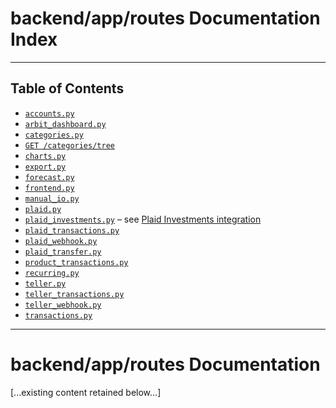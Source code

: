 # backend/app/routes Documentation Index

---

## Table of Contents

- [`accounts.py`](#accounts-route)
- [`arbit_dashboard.py`](#arbit-dashboard-route)
- [`categories.py`](#categories-route)
- [`GET /categories/tree`](categories.md)
- [`charts.py`](#charts-route)
- [`export.py`](#export-route)
- [`forecast.py`](#forecast-route)
- [`frontend.py`](#frontend-route)
- [`manual_io.py`](#manual-io-route)
- [`plaid.py`](#plaid-integration-route)
- [`plaid_investments.py`](#plaid-investments-route) – see [Plaid Investments integration](../../integrations/plaid_investments.md)
- [`plaid_transactions.py`](#plaid-transactions-route)
- [`plaid_webhook.py`](plaid_webhook.md)
- [`plaid_transfer.py`](#plaid-transfer-route)
- [`product_transactions.py`](#product-transactions-route)
- [`recurring.py`](#recurring-transactions-route)
- [`teller.py`](#teller-integration-route)
- [`teller_transactions.py`](#teller-transactions-route)
- [`teller_webhook.py`](#teller-webhook-route)
- [`transactions.py`](#transactions-route)

---

# backend/app/routes Documentation

[...existing content retained below...]
